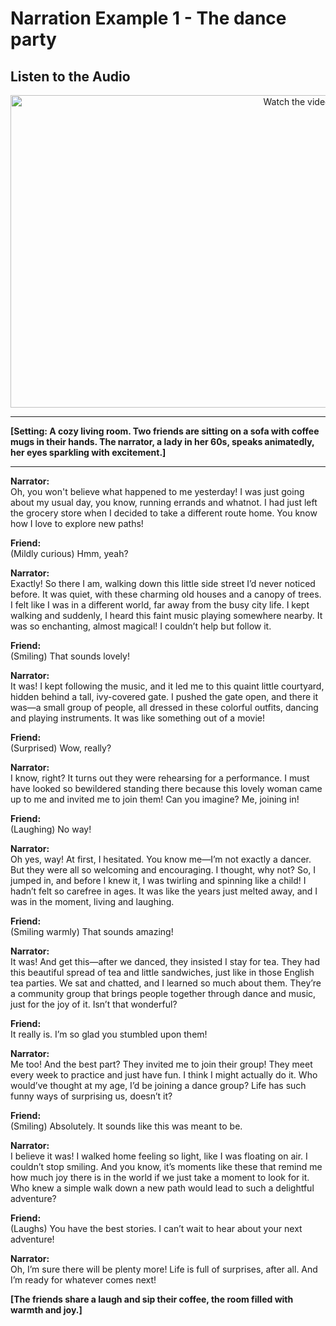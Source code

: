 # Narration Example 1 - The dance party

## Listen to the Audio 
 <p align="center">
  <a href="https://www.youtube.com/watch?v=HE9SLO_S6Ek" target="_blank">
    <img src="https://img.youtube.com/vi/HE9SLO_S6Ek/hqdefault.jpg" alt="Watch the video" width="900" height="500">
  </a>
</p>

---

**[Setting: A cozy living room. Two friends are sitting on a sofa with coffee mugs in their hands. The narrator, a lady in her 60s, speaks animatedly, her eyes sparkling with excitement.]**

---

**Narrator:**  
Oh, you won't believe what happened to me yesterday! I was just going about my usual day, you know, running errands and whatnot. I had just left the grocery store when I decided to take a different route home. You know how I love to explore new paths!

**Friend:**  
(Mildly curious) Hmm, yeah?

**Narrator:**  
Exactly! So there I am, walking down this little side street I’d never noticed before. It was quiet, with these charming old houses and a canopy of trees. I felt like I was in a different world, far away from the busy city life. I kept walking and suddenly, I heard this faint music playing somewhere nearby. It was so enchanting, almost magical! I couldn’t help but follow it.

**Friend:**  
(Smiling) That sounds lovely!

**Narrator:**  
It was! I kept following the music, and it led me to this quaint little courtyard, hidden behind a tall, ivy-covered gate. I pushed the gate open, and there it was—a small group of people, all dressed in these colorful outfits, dancing and playing instruments. It was like something out of a movie!

**Friend:**  
(Surprised) Wow, really?

**Narrator:**  
I know, right? It turns out they were rehearsing for a performance. I must have looked so bewildered standing there because this lovely woman came up to me and invited me to join them! Can you imagine? Me, joining in! 

**Friend:**  
(Laughing) No way!

**Narrator:**  
Oh yes, way! At first, I hesitated. You know me—I’m not exactly a dancer. But they were all so welcoming and encouraging. I thought, why not? So, I jumped in, and before I knew it, I was twirling and spinning like a child! I hadn’t felt so carefree in ages. It was like the years just melted away, and I was in the moment, living and laughing.

**Friend:**  
(Smiling warmly) That sounds amazing!

**Narrator:**  
It was! And get this—after we danced, they insisted I stay for tea. They had this beautiful spread of tea and little sandwiches, just like in those English tea parties. We sat and chatted, and I learned so much about them. They’re a community group that brings people together through dance and music, just for the joy of it. Isn’t that wonderful?

**Friend:**  
It really is. I’m so glad you stumbled upon them!

**Narrator:**  
Me too! And the best part? They invited me to join their group! They meet every week to practice and just have fun. I think I might actually do it. Who would’ve thought at my age, I’d be joining a dance group? Life has such funny ways of surprising us, doesn’t it?

**Friend:**  
(Smiling) Absolutely. It sounds like this was meant to be.

**Narrator:**  
I believe it was! I walked home feeling so light, like I was floating on air. I couldn’t stop smiling. And you know, it’s moments like these that remind me how much joy there is in the world if we just take a moment to look for it. Who knew a simple walk down a new path would lead to such a delightful adventure?

**Friend:**  
(Laughs) You have the best stories. I can’t wait to hear about your next adventure!

**Narrator:**  
Oh, I’m sure there will be plenty more! Life is full of surprises, after all. And I’m ready for whatever comes next!

**[The friends share a laugh and sip their coffee, the room filled with warmth and joy.]**

